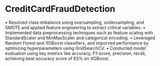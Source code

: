 # CreditCardFraudDetection
• Resolved class imbalance using oversampling, undersampling, and SMOTE and applied feature engineering to extract critical variables.
• Implemented data preprocessing techniques such as feature scaling with StandardScaler and MinMaxScaler and categorical encoding.
• Leveraged Random Forest and XGBoost classifiers, and imporved performance by optimizing hyperparameters using GridSearchCV.
• Conducted model evaluation using key metrics like accuracy, F1-score, precision, recall, achieving best accuracy score of 93% on XGBoost.
